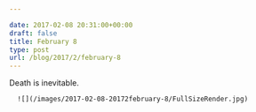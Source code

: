 ```yaml
---

date: 2017-02-08 20:31:00+00:00
draft: false
title: February 8
type: post
url: /blog/2017/2/february-8
---
```


Death is inevitable.


  
      ![](/images/2017-02-08-20172february-8/FullSizeRender.jpg)

